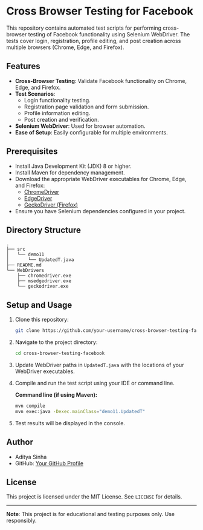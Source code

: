 
# Cross Browser Testing for Facebook

This repository contains automated test scripts for performing cross-browser testing of Facebook functionality using Selenium WebDriver. The tests cover login, registration, profile editing, and post creation across multiple browsers (Chrome, Edge, and Firefox).

## Features

- **Cross-Browser Testing**: Validate Facebook functionality on Chrome, Edge, and Firefox.
- **Test Scenarios**:
  - Login functionality testing.
  - Registration page validation and form submission.
  - Profile information editing.
  - Post creation and verification.
- **Selenium WebDriver**: Used for browser automation.
- **Ease of Setup**: Easily configurable for multiple environments.

## Prerequisites

- Install Java Development Kit (JDK) 8 or higher.
- Install Maven for dependency management.
- Download the appropriate WebDriver executables for Chrome, Edge, and Firefox:
  - [ChromeDriver](https://chromedriver.chromium.org/downloads)
  - [EdgeDriver](https://developer.microsoft.com/en-us/microsoft-edge/tools/webdriver/)
  - [GeckoDriver (Firefox)](https://github.com/mozilla/geckodriver/releases)
- Ensure you have Selenium dependencies configured in your project.

## Directory Structure

```
.
├── src
│   └── demo11
│       └── UpdatedT.java
├── README.md
└── WebDrivers
    ├── chromedriver.exe
    ├── msedgedriver.exe
    └── geckodriver.exe
```

## Setup and Usage

1. Clone this repository:
   ```bash
   git clone https://github.com/your-username/cross-browser-testing-facebook.git
   ```

2. Navigate to the project directory:
   ```bash
   cd cross-browser-testing-facebook
   ```

3. Update WebDriver paths in `UpdatedT.java` with the locations of your WebDriver executables.

4. Compile and run the test script using your IDE or command line.

   **Command line (if using Maven):**
   ```bash
   mvn compile
   mvn exec:java -Dexec.mainClass="demo11.UpdatedT"
   ```

5. Test results will be displayed in the console.

## Author

- Aditya Sinha 
- GitHub: [Your GitHub Profile](https://github.com/AdityaSinha07)

## License

This project is licensed under the MIT License. See `LICENSE` for details.

---

**Note**: This project is for educational and testing purposes only. Use responsibly.
